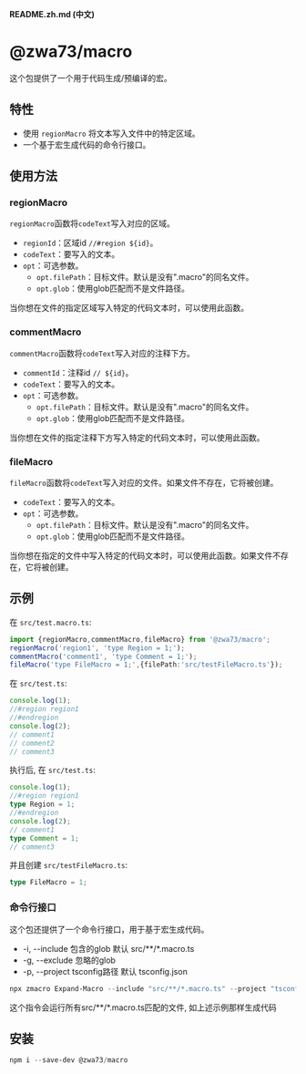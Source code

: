 **README.zh.md (中文)**

# @zwa73/macro

这个包提供了一个用于代码生成/预编译的宏。

## 特性

- 使用 `regionMacro` 将文本写入文件中的特定区域。
- 一个基于宏生成代码的命令行接口。

## 使用方法

### regionMacro

`regionMacro`函数将`codeText`写入对应的区域。

- `regionId`：区域id `//#region ${id}`。
- `codeText`：要写入的文本。
- `opt`：可选参数。
  - `opt.filePath`：目标文件。默认是没有".macro"的同名文件。
  - `opt.glob`：使用glob匹配而不是文件路径。

当你想在文件的指定区域写入特定的代码文本时，可以使用此函数。

### commentMacro

`commentMacro`函数将`codeText`写入对应的注释下方。

- `commentId`：注释id `// ${id}`。
- `codeText`：要写入的文本。
- `opt`：可选参数。
  - `opt.filePath`：目标文件。默认是没有".macro"的同名文件。
  - `opt.glob`：使用glob匹配而不是文件路径。

当你想在文件的指定注释下方写入特定的代码文本时，可以使用此函数。

### fileMacro

`fileMacro`函数将`codeText`写入对应的文件。如果文件不存在，它将被创建。

- `codeText`：要写入的文本。
- `opt`：可选参数。
  - `opt.filePath`：目标文件。默认是没有".macro"的同名文件。
  - `opt.glob`：使用glob匹配而不是文件路径。

当你想在指定的文件中写入特定的代码文本时，可以使用此函数。如果文件不存在，它将被创建。

## 示例

在 `src/test.macro.ts`:

```typescript
import {regionMacro,commentMacro,fileMacro} from '@zwa73/macro';
regionMacro('region1', 'type Region = 1;');
commentMacro('comment1', 'type Comment = 1;');
fileMacro('type FileMacro = 1;',{filePath:'src/testFileMacro.ts'});
```
在 `src/test.ts`:

```typescript
console.log(1);
//#region region1
//#endregion
console.log(2);
// comment1
// comment2
// comment3
```
执行后, 在 `src/test.ts`:

```typescript
console.log(1);
//#region region1
type Region = 1;
//#endregion
console.log(2);
// comment1
type Comment = 1;
// comment3
```

并且创建 `src/testFileMacro.ts`:

```typescript
type FileMacro = 1;
```

### 命令行接口

这个包还提供了一个命令行接口，用于基于宏生成代码。

- -i, --include <glob> 包含的glob 默认 src/**/*.macro.ts  
- -g, --exclude <glob> 忽略的glob  
- -p, --project <path> tsconfig路径 默认 tsconfig.json  


``` powershell
npx zmacro Expand-Macro --include "src/**/*.macro.ts" --project "tsconfig.json"
```

这个指令会运行所有src/**/*.macro.ts匹配的文件, 如上述示例那样生成代码

## 安装

```powershell
npm i --save-dev @zwa73/macro
```

